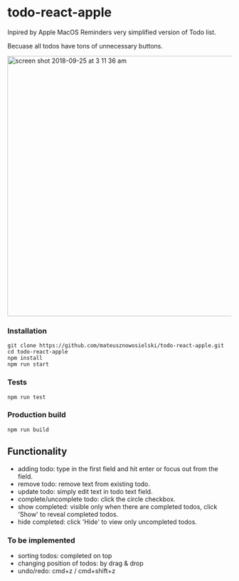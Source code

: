 # todo-react-apple

Inpired by Apple MacOS Reminders very simplified version of Todo list.

Becuase all todos have tons of unnecessary buttons.

<img width="584" alt="screen shot 2018-09-25 at 3 11 36 am" src="https://user-images.githubusercontent.com/42792726/46009114-67337e00-c073-11e8-8e9d-578c50b06ad5.png">

### Installation

```
git clone https://github.com/mateusznowosielski/todo-react-apple.git
cd todo-react-apple
npm install
npm run start
```
### Tests
```
npm run test
```
### Production build
```
npm run build
```

## Functionality
* adding todo: type in the first field and hit enter or focus out from the field.
* remove todo: remove text from existing todo.
* update todo: simply edit text in todo text field.
* complete/uncomplete todo: click the circle checkbox.
* show completed: visible only when there are completed todos, click 'Show' to reveal completed todos.
* hide completed: click 'Hide' to view only uncompleted todos.

### To be implemented
* sorting todos: completed on top 
* changing position of todos: by drag & drop
* undo/redo: cmd+z / cmd+shift+z
